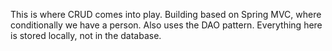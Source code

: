 This is where CRUD comes into play. Building based on Spring MVC, where conditionally we have a person. Also uses the DAO pattern. Everything here is stored locally, not in the database.
